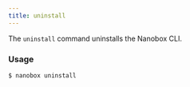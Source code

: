 ```yaml
---
title: uninstall
---
```


The `uninstall` command uninstalls the Nanobox CLI.

### Usage
```bash
$ nanobox uninstall
```
